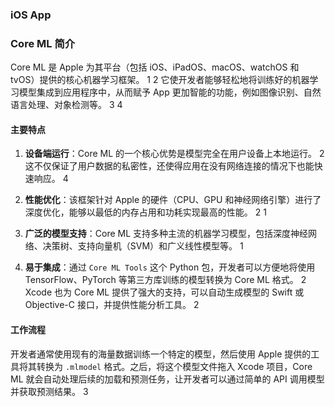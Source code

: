 ### iOS App

### Core ML 简介

Core ML 是 Apple 为其平台（包括 iOS、iPadOS、macOS、watchOS 和 tvOS）提供的核心机器学习框架。 <mcreference link="https://blog.csdn.net/die_word/article/details/81188468" index="1">1</mcreference> <mcreference link="https://developer.apple.com/cn/machine-learning/core-ml/" index="2">2</mcreference> 它使开发者能够轻松地将训练好的机器学习模型集成到应用程序中，从而赋予 App 更加智能的功能，例如图像识别、自然语言处理、对象检测等。 <mcreference link="https://blog.csdn.net/Keep_Moving31038/article/details/77685600" index="3">3</mcreference> <mcreference link="https://blog.csdn.net/gitblog_00052/article/details/137539063" index="4">4</mcreference>

#### 主要特点

1.  **设备端运行**：Core ML 的一个核心优势是模型完全在用户设备上本地运行。 <mcreference link="https://developer.apple.com/cn/machine-learning/core-ml/" index="2">2</mcreference> 这不仅保证了用户数据的私密性，还使得应用在没有网络连接的情况下也能快速响应。 <mcreference link="https://blog.csdn.net/gitblog_00052/article/details/137539063" index="4">4</mcreference>

2.  **性能优化**：该框架针对 Apple 的硬件（CPU、GPU 和神经网络引擎）进行了深度优化，能够以最低的内存占用和功耗实现最高的性能。 <mcreference link="https://developer.apple.com/cn/machine-learning/core-ml/" index="2">2</mcreference> <mcreference link="https://blog.csdn.net/die_word/article/details/81188468" index="1">1</mcreference>

3.  **广泛的模型支持**：Core ML 支持多种主流的机器学习模型，包括深度神经网络、决策树、支持向量机（SVM）和广义线性模型等。 <mcreference link="https://blog.csdn.net/die_word/article/details/81188468" index="1">1</mcreference>

4.  **易于集成**：通过 `Core ML Tools` 这个 Python 包，开发者可以方便地将使用 TensorFlow、PyTorch 等第三方库训练的模型转换为 Core ML 格式。 <mcreference link="https://developer.apple.com/cn/machine-learning/core-ml/" index="2">2</mcreference> Xcode 也为 Core ML 提供了强大的支持，可以自动生成模型的 Swift 或 Objective-C 接口，并提供性能分析工具。 <mcreference link="https://developer.apple.com/cn/machine-learning/core-ml/" index="2">2</mcreference>

#### 工作流程

开发者通常使用现有的海量数据训练一个特定的模型，然后使用 Apple 提供的工具将其转换为 `.mlmodel` 格式。之后，将这个模型文件拖入 Xcode 项目，Core ML 就会自动处理后续的加载和预测任务，让开发者可以通过简单的 API 调用模型并获取预测结果。 <mcreference link="https://blog.csdn.net/Keep_Moving31038/article/details/77685600" index="3">3</mcreference>
